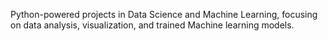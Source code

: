 Python-powered projects in Data Science and Machine Learning, focusing on data analysis, visualization, and trained Machine learning models.